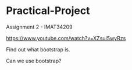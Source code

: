 # Practical-Project
Assignment 2 - IMAT34209


https://www.youtube.com/watch?v=XZsuI5wyRzs

Find out what bootstrap is.

Can we use bootstrap?
